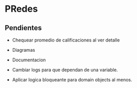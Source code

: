 # PRedes
 
## Pendientes

- Chequear promedio de calificaciones al ver detalle
- Diagramas
- Documentacion


- Cambiar logs para que dependan de una variable.
- Aplicar logica bloqueante para domain objects al menos.

